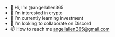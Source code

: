 - 👋 Hi, I’m @angellallen365
- 👀 I’m interested in crypto
- 🌱 I’m currently learning investment
- 💞️ I’m looking to collaborate on Discord
- 📫 How to reach me angellallen365@gmail.com

<!---
angellallen365/angellallen365 is a ✨ special ✨ repository because its `README.md` (this file) appears on your GitHub profile.
You can click the Preview link to take a look at your changes.
--->
